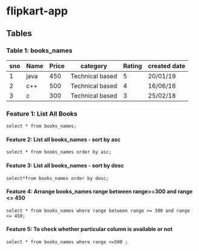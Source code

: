# flipkart-app

## Tables

### Table 1: books_names
| sno | Name | Price | category | Rating | created date |
| -- | -- | -- | -- | -- | -- |
| 1 | java | 450 | Technical based | 5 | 20/01/19 |
| 2 | c++ | 500 | Technical based | 4 | 16/06/16 |
| 3 | c | 300 | Technical based | 3 | 25/02/18 |
###  Feature 1: List All Books

`
select * from books_names;
`

#### Feature 2: List all books_names - sort by asc

`
select * from books_names order by asc;
`

#### Feature 3: List all books_names - sort by desc

`
select*from books_names order by desc;
`

#### Feature 4: Arrange books_names range between range>=300  and range <= 450

`
select * from books_names where range between range >= 300 and range <= 450;
`

#### Feature 5: To check whether particular column is available or not

`
select * from books_names where range <=500 ;
`
